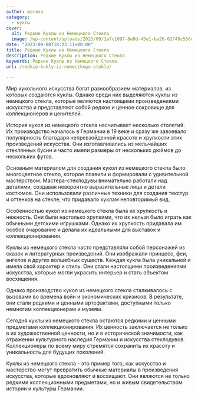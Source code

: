 ```yaml
---
author: morava
category:
  - куклы
cover:
  alt: Редкие Куклы из Немецкого Стекла
  image: /wp-content/uploads/2023/09/1a7c1097-8e8d-45e1-ba26-02749c556c6f.webp
date: "2023-09-08T18:23:11+00:00"
title: Редкие Куклы из Немецкого Стекла
description: Редкие Куклы из Немецкого Стекла
keywords: Редкие Куклы из Немецкого Стекла
url: /redkie-kukly-iz-nemeczkogo-stekla/

---
```

Мир кукольного искусства богат разнообразием материалов, из которых создаются куклы. Однако среди них выделяются куклы из немецкого стекла, которые являются настоящими произведениями искусства и представляют собой редкое и ценное сокровище для коллекционеров и ценителей.

История кукол из немецкого стекла насчитывает несколько столетий. Их производство началось в Германии в 19 веке и сразу же завоевало популярность благодаря непревзойденной красоте и хрупкости этих произведений искусства. Они изготавливались из мельчайших стеклянных бусин и часто имели размеры от нескольких дюймов до нескольких футов.

Основным материалом для создания кукол из немецкого стекла было многоцветное стекло, которое плавили и формировали с удивительной мастерством. Мастера-стеклодувы внимательно работали над деталями, создавая невероятно выразительные лица и детали костюмов. Они использовали различные техники для создания текстур и оттенков на стекле, что придавало куклам неповторимый вид.

Особенностью кукол из немецкого стекла была их хрупкость и нежность. Они были настолько хрупкими, что их нельзя было играть как обычными детскими игрушками. Однако их хрупкость придавала им особое очарование и делала их идеальными для выставок и коллекционирования.

Куклы из немецкого стекла часто представляли собой персонажей из сказок и литературных произведений. Они изображали принцесс, феи, ангелов и других волшебных существ. Каждая кукла была уникальной и имела свой характер и стиль. Они стали настоящими произведениями искусства, которые могли украсить интерьер и стать объектом восхищения.

Однако производство кукол из немецкого стекла сталкивалось с вызовами во времена войн и экономических кризисов. В результате, они стали редкими и ценными артефактами, доступными только немногим коллекционерам и музеям.

Сегодня куклы из немецкого стекла остаются редкими и ценными предметами коллекционирования. Их ценность заключается не только в их художественной ценности, но и в исторической значимости, как отражении культурного наследия Германии и искусства стеклодувов. Коллекционеры по всему миру стремятся сохранить их красоту и уникальность для будущих поколений.

Куклы из немецкого стекла \- это пример того, как искусство и мастерство могут превратить обычные материалы в произведения искусства, которые вдохновляют и восхищают. Они являются не только редкими коллекционными предметами, но и живым свидетельством истории и культуры Германии.
